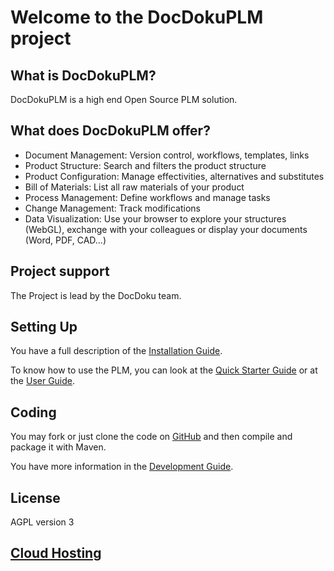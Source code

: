 # Welcome to the DocDokuPLM project

## What is DocDokuPLM?

DocDokuPLM is a high end Open Source PLM solution.

## What does DocDokuPLM offer?

* Document Management: Version control, workflows, templates, links
* Product Structure: Search and filters the product structure
* Product Configuration: Manage effectivities, alternatives and substitutes
* Bill of Materials: List all raw materials of your product
* Process Management: Define workflows and manage tasks
* Change Management: Track modifications
* Data Visualization: Use your browser to explore your structures (WebGL), exchange with your colleagues or display your documents (Word, PDF, CAD...)

## Project support

The Project is lead by the DocDoku team.

## Setting Up

You have a full description of the [Installation Guide](https://github.com/docdoku/docdoku-plm/wiki/Installation-Guide).

To know how to use the PLM, you can look at the [Quick Starter Guide](https://github.com/docdoku/docdoku-plm/wiki/Quick-Starter-Guide) or at the [User Guide](http://docdokuplm.com/docdoku-plm/user-guide/en/2.5/).

## Coding

You may fork or just clone the code on [GitHub](https://github.com/docdoku/docdoku-plm) and then compile and package it with Maven.

You have more information in the [Development Guide](https://github.com/docdoku/docdoku-plm/wiki/Development-Guide).

## License

AGPL version 3

## [Cloud Hosting](https://docdokuplm.net)
